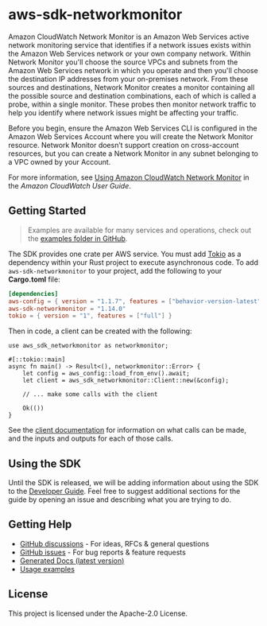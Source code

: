 # aws-sdk-networkmonitor

Amazon CloudWatch Network Monitor is an Amazon Web Services active network monitoring service that identifies if a network issues exists within the Amazon Web Services network or your own company network. Within Network Monitor you'll choose the source VPCs and subnets from the Amazon Web Services network in which you operate and then you'll choose the destination IP addresses from your on-premises network. From these sources and destinations, Network Monitor creates a monitor containing all the possible source and destination combinations, each of which is called a probe, within a single monitor. These probes then monitor network traffic to help you identify where network issues might be affecting your traffic.

Before you begin, ensure the Amazon Web Services CLI is configured in the Amazon Web Services Account where you will create the Network Monitor resource. Network Monitor doesn’t support creation on cross-account resources, but you can create a Network Monitor in any subnet belonging to a VPC owned by your Account.

For more information, see [Using Amazon CloudWatch Network Monitor](https://docs.aws.amazon.com/AmazonCloudWatch/latest/monitoring/what-is-network-monitor.html) in the _Amazon CloudWatch User Guide_.

## Getting Started

> Examples are available for many services and operations, check out the
> [examples folder in GitHub](https://github.com/awslabs/aws-sdk-rust/tree/main/examples).

The SDK provides one crate per AWS service. You must add [Tokio](https://crates.io/crates/tokio)
as a dependency within your Rust project to execute asynchronous code. To add `aws-sdk-networkmonitor` to
your project, add the following to your **Cargo.toml** file:

```toml
[dependencies]
aws-config = { version = "1.1.7", features = ["behavior-version-latest"] }
aws-sdk-networkmonitor = "1.14.0"
tokio = { version = "1", features = ["full"] }
```

Then in code, a client can be created with the following:

```rust,no_run
use aws_sdk_networkmonitor as networkmonitor;

#[::tokio::main]
async fn main() -> Result<(), networkmonitor::Error> {
    let config = aws_config::load_from_env().await;
    let client = aws_sdk_networkmonitor::Client::new(&config);

    // ... make some calls with the client

    Ok(())
}
```

See the [client documentation](https://docs.rs/aws-sdk-networkmonitor/latest/aws_sdk_networkmonitor/client/struct.Client.html)
for information on what calls can be made, and the inputs and outputs for each of those calls.

## Using the SDK

Until the SDK is released, we will be adding information about using the SDK to the
[Developer Guide](https://docs.aws.amazon.com/sdk-for-rust/latest/dg/welcome.html). Feel free to suggest
additional sections for the guide by opening an issue and describing what you are trying to do.

## Getting Help

* [GitHub discussions](https://github.com/awslabs/aws-sdk-rust/discussions) - For ideas, RFCs & general questions
* [GitHub issues](https://github.com/awslabs/aws-sdk-rust/issues/new/choose) - For bug reports & feature requests
* [Generated Docs (latest version)](https://awslabs.github.io/aws-sdk-rust/)
* [Usage examples](https://github.com/awslabs/aws-sdk-rust/tree/main/examples)

## License

This project is licensed under the Apache-2.0 License.

